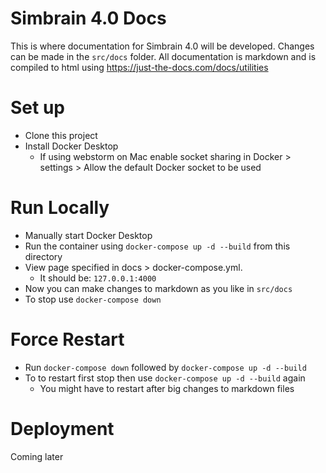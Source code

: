# Simbrain 4.0 Docs

This is where documentation for Simbrain 4.0 will be developed. Changes can be made in the `src/docs` folder. All documentation is markdown and is compiled to html using https://just-the-docs.com/docs/utilities

# Set up

- Clone this project
- Install Docker Desktop 
  - If using webstorm on Mac enable socket sharing in Docker > settings > Allow the default Docker socket to be used 

# Run Locally
- Manually start Docker Desktop
- Run the container using `docker-compose up -d --build` from this directory
- View page specified in docs > docker-compose.yml. 
  - It should be: `127.0.0.1:4000`
- Now you can make changes to markdown as you like in `src/docs`
- To stop use `docker-compose down`

# Force Restart
- Run `docker-compose down` followed by `docker-compose up -d --build`
- To to restart first stop then use `docker-compose up -d --build` again
  - You might have to restart after big changes to markdown files

# Deployment

Coming later
